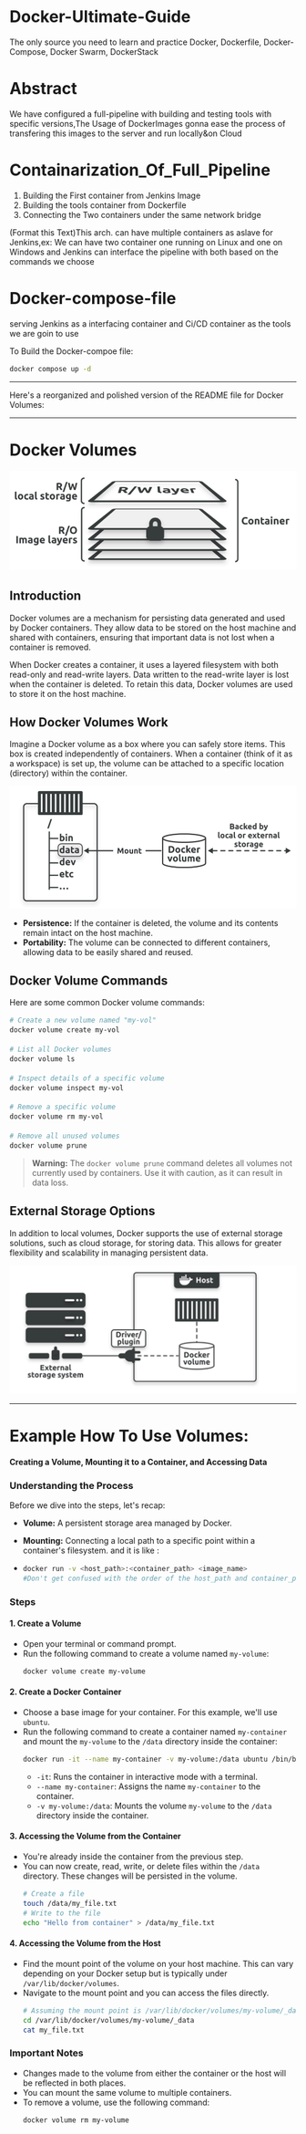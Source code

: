 # Docker-Ultimate-Guide
The only source you need to learn and practice Docker, Dockerfile, Docker-Compose, Docker Swarm, DockerStack









# Abstract 
We have configured a full-pipeline with building and testing tools with specific versions,The Usage of DockerImages gonna ease the process of transfering this images to the server and run locally&on Cloud

# Containarization_Of_Full_Pipeline
1.  Building the First container from Jenkins Image
2.  Building the tools container from Dockerfile 
3.  Connecting the Two containers under the same network bridge




(Format this Text)This arch. can have multiple containers as aslave for Jenkins,ex: We can have two container one running on Linux and one on Windows and Jenkins can interface the pipeline with both based on the commands we choose



# Docker-compose-file
serving Jenkins as a interfacing container and Ci/CD container as the tools we are goin to use

To Build the Docker-compoe file: 
```bash
docker compose up -d
```

---

Here's a reorganized and polished version of the README file for Docker Volumes:

---

# Docker Volumes

![Docker Volumes](image.png)

## Introduction
Docker volumes are a mechanism for persisting data generated and used by Docker containers. They allow data to be stored on the host machine and shared with containers, ensuring that important data is not lost when a container is removed. 

When Docker creates a container, it uses a layered filesystem with both read-only and read-write layers. Data written to the read-write layer is lost when the container is deleted. To retain this data, Docker volumes are used to store it on the host machine.

## How Docker Volumes Work
Imagine a Docker volume as a box where you can safely store items. This box is created independently of containers. When a container (think of it as a workspace) is set up, the volume can be attached to a specific location (directory) within the container.

![Docker Volume Concept](image-1.png)

- **Persistence:** If the container is deleted, the volume and its contents remain intact on the host machine.
- **Portability:** The volume can be connected to different containers, allowing data to be easily shared and reused.

## Docker Volume Commands
Here are some common Docker volume commands:

```bash
# Create a new volume named "my-vol"
docker volume create my-vol

# List all Docker volumes
docker volume ls

# Inspect details of a specific volume
docker volume inspect my-vol

# Remove a specific volume
docker volume rm my-vol

# Remove all unused volumes
docker volume prune
```

> **Warning:** The `docker volume prune` command deletes all volumes not currently used by containers. Use it with caution, as it can result in data loss.

## External Storage Options
In addition to local volumes, Docker supports the use of external storage solutions, such as cloud storage, for storing data. This allows for greater flexibility and scalability in managing persistent data.

![External Storage](image-2.png)




---


















# Example How To Use Volumes:

####  Creating a Volume, Mounting it to a Container, and Accessing Data

### Understanding the Process
Before we dive into the steps, let's recap:
* **Volume:** A persistent storage area managed by Docker.
* **Mounting:** Connecting a local path to a specific point within a container's filesystem.
and it is like :

*   ```bash
    docker run -v <host_path>:<container_path> <image_name>
    #Don't get confused with the order of the host_path and container_path
    ```

### Steps

#### 1. Create a Volume
* Open your terminal or command prompt.
* Run the following command to create a volume named `my-volume`:
  ```bash
  docker volume create my-volume
  ```

#### 2. Create a Docker Container
* Choose a base image for your container. For this example, we'll use `ubuntu`.
* Run the following command to create a container named `my-container` and mount the `my-volume` to the `/data` directory inside the container:
  ```bash
  docker run -it --name my-container -v my-volume:/data ubuntu /bin/bash
  ```
  * `-it`: Runs the container in interactive mode with a terminal.
  * `--name my-container`: Assigns the name `my-container` to the container.
  * `-v my-volume:/data`: Mounts the volume `my-volume` to the `/data` directory inside the container.

#### 3. Accessing the Volume from the Container
* You're already inside the container from the previous step.
* You can now create, read, write, or delete files within the `/data` directory. These changes will be persisted in the volume.
  ```bash
  # Create a file
  touch /data/my_file.txt
  # Write to the file
  echo "Hello from container" > /data/my_file.txt
  ```

#### 4. Accessing the Volume from the Host
* Find the mount point of the volume on your host machine. This can vary depending on your Docker setup but is typically under `/var/lib/docker/volumes`.
* Navigate to the mount point and you can access the files directly.
  ```bash
  # Assuming the mount point is /var/lib/docker/volumes/my-volume/_data
  cd /var/lib/docker/volumes/my-volume/_data
  cat my_file.txt
  ```

### Important Notes
* Changes made to the volume from either the container or the host will be reflected in both places.
* You can mount the same volume to multiple containers.
* To remove a volume, use the following command:
  ```bash
  docker volume rm my-volume
  ```



 


